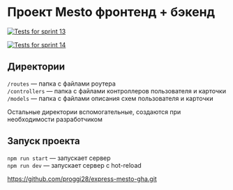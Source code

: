 # Проект Mesto фронтенд + бэкенд



[![Tests for sprint 13](https://github.com/proggi28/express-mesto-gha/actions/workflows/tests-13-sprint.yml/badge.svg)](https://github.com/proggi28/express-mesto-gha/actions/workflows/tests-13-sprint.yml) 

[![Tests for sprint 14](https://github.com/proggi28/express-mesto-gha/actions/workflows/tests-14-sprint.yml/badge.svg)](https://github.com/proggi28/express-mesto-gha/actions/workflows/tests-14-sprint.yml)



## Директории

`/routes` — папка с файлами роутера  
`/controllers` — папка с файлами контроллеров пользователя и карточки   
`/models` — папка с файлами описания схем пользователя и карточки  
  
Остальные директории вспомогательные, создаются при необходимости разработчиком

## Запуск проекта

`npm run start` — запускает сервер   
`npm run dev` — запускает сервер с hot-reload

https://github.com/proggi28/express-mesto-gha.git
